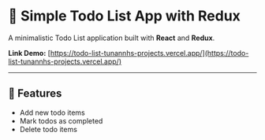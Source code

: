 # 📝 Simple Todo List App with Redux

A minimalistic Todo List application built with **React** and **Redux**.

**Link Demo:** [https://todo-list-tunannhs-projects.vercel.app/](https://todo-list-tunannhs-projects.vercel.app/)

---

## 🚀 Features

- Add new todo items
- Mark todos as completed
- Delete todo items
